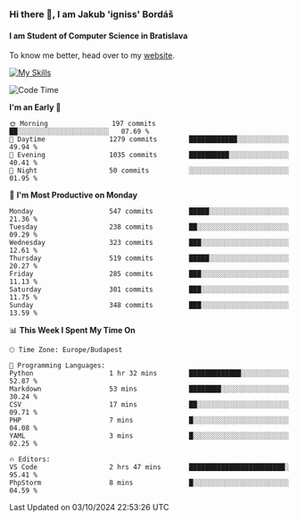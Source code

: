 ### Hi there 👋, I am Jakub 'igniss' Bordáš

#### I am Student of Computer Science in Bratislava
To know me better, head over to my [website](https://bordas.sk).

[![My Skills](https://skillicons.dev/icons?i=js,html,css,figma,svelte,java,kotlin,python,postgresql,typescript,nest,nodejs)](https://bordas.sk)


<!--START_SECTION:waka-->
![Code Time](http://img.shields.io/badge/Code%20Time-1%2C534%20hrs%2052%20mins-blue)

**I'm an Early 🐤** 

```text
🌞 Morning                197 commits         ██░░░░░░░░░░░░░░░░░░░░░░░   07.69 % 
🌆 Daytime                1279 commits        ████████████░░░░░░░░░░░░░   49.94 % 
🌃 Evening                1035 commits        ██████████░░░░░░░░░░░░░░░   40.41 % 
🌙 Night                  50 commits          ░░░░░░░░░░░░░░░░░░░░░░░░░   01.95 % 
```
📅 **I'm Most Productive on Monday** 

```text
Monday                   547 commits         █████░░░░░░░░░░░░░░░░░░░░   21.36 % 
Tuesday                  238 commits         ██░░░░░░░░░░░░░░░░░░░░░░░   09.29 % 
Wednesday                323 commits         ███░░░░░░░░░░░░░░░░░░░░░░   12.61 % 
Thursday                 519 commits         █████░░░░░░░░░░░░░░░░░░░░   20.27 % 
Friday                   285 commits         ███░░░░░░░░░░░░░░░░░░░░░░   11.13 % 
Saturday                 301 commits         ███░░░░░░░░░░░░░░░░░░░░░░   11.75 % 
Sunday                   348 commits         ███░░░░░░░░░░░░░░░░░░░░░░   13.59 % 
```


📊 **This Week I Spent My Time On** 

```text
🕑︎ Time Zone: Europe/Budapest

💬 Programming Languages: 
Python                   1 hr 32 mins        █████████████░░░░░░░░░░░░   52.87 % 
Markdown                 53 mins             ████████░░░░░░░░░░░░░░░░░   30.24 % 
CSV                      17 mins             ██░░░░░░░░░░░░░░░░░░░░░░░   09.71 % 
PHP                      7 mins              █░░░░░░░░░░░░░░░░░░░░░░░░   04.08 % 
YAML                     3 mins              █░░░░░░░░░░░░░░░░░░░░░░░░   02.25 % 

🔥 Editors: 
VS Code                  2 hrs 47 mins       ████████████████████████░   95.41 % 
PhpStorm                 8 mins              █░░░░░░░░░░░░░░░░░░░░░░░░   04.59 % 
```


 Last Updated on 03/10/2024 22:53:26 UTC
<!--END_SECTION:waka-->
